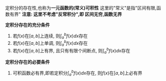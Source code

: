 
定积分的存在性,也称为**一元函数的(常义)可积性** 
	这里的"常义"是指"区间有限,函数有界"
	**注意: 这里不考虑"反常积分",即 区间无穷,函数无界**


**定积分存在的充分条件**
1. 若$f(x)$在$[a,b]$上连续, 则$\displaystyle{\int_{a}^{b}f(x)dx}$存在
2. 若$f(x)$在$[a,b]$上单调, 则$\displaystyle{\int_{a}^{b}f(x)dx}$存在
3. 若$f(x)$在$[a,b]$上有界, 且只有有限个间断点, 则$\displaystyle{\int_{a}^{b}f(x)dx}$存在

**定积分存在的必要条件**
1. 可积函数必有界,即若定积分$\displaystyle{\int_{a}^{b}f(x)dx}$存在, 则$f(x)$在$[a,b]$上必有界

